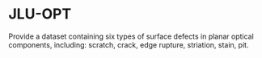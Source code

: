# JLU-OPT
Provide a dataset containing six types of surface defects in planar optical components, including: scratch, crack, edge rupture, striation, stain, pit.

